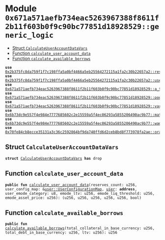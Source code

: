 
<a id="0x671a571aefb734eac5263967388f8611f2b11f603b0f9c90bc77851d18928529_generic_logic"></a>

# Module `0x671a571aefb734eac5263967388f8611f2b11f603b0f9c90bc77851d18928529::generic_logic`



-  [Struct `CalculateUserAccountDataVars`](#0x671a571aefb734eac5263967388f8611f2b11f603b0f9c90bc77851d18928529_generic_logic_CalculateUserAccountDataVars)
-  [Function `calculate_user_account_data`](#0x671a571aefb734eac5263967388f8611f2b11f603b0f9c90bc77851d18928529_generic_logic_calculate_user_account_data)
-  [Function `calculate_available_borrows`](#0x671a571aefb734eac5263967388f8611f2b11f603b0f9c90bc77851d18928529_generic_logic_calculate_available_borrows)


<pre><code><b>use</b> <a href="../aave-config/doc/reserve_config.md#0x2b375fc8da759f1f7c198ffa5a0bf4466a5eb25564272115a1fa2c30b22657a2_reserve">0x2b375fc8da759f1f7c198ffa5a0bf4466a5eb25564272115a1fa2c30b22657a2::reserve</a>;
<b>use</b> <a href="../aave-config/doc/user_config.md#0x2b375fc8da759f1f7c198ffa5a0bf4466a5eb25564272115a1fa2c30b22657a2_user">0x2b375fc8da759f1f7c198ffa5a0bf4466a5eb25564272115a1fa2c30b22657a2::user</a>;
<b>use</b> <a href="a_token_factory.md#0x671a571aefb734eac5263967388f8611f2b11f603b0f9c90bc77851d18928529_a_token_factory">0x671a571aefb734eac5263967388f8611f2b11f603b0f9c90bc77851d18928529::a_token_factory</a>;
<b>use</b> <a href="pool.md#0x671a571aefb734eac5263967388f8611f2b11f603b0f9c90bc77851d18928529_pool">0x671a571aefb734eac5263967388f8611f2b11f603b0f9c90bc77851d18928529::pool</a>;
<b>use</b> <a href="variable_token_factory.md#0x671a571aefb734eac5263967388f8611f2b11f603b0f9c90bc77851d18928529_variable_token_factory">0x671a571aefb734eac5263967388f8611f2b11f603b0f9c90bc77851d18928529::variable_token_factory</a>;
<b>use</b> <a href="../aave-math/doc/math_utils.md#0x6b73dc9e557f4e984e7777685602c2e15559a5f4ec06293a5855206490ac9b77_math_utils">0x6b73dc9e557f4e984e7777685602c2e15559a5f4ec06293a5855206490ac9b77::math_utils</a>;
<b>use</b> <a href="../aave-math/doc/wad_ray_math.md#0x6b73dc9e557f4e984e7777685602c2e15559a5f4ec06293a5855206490ac9b77_wad_ray_math">0x6b73dc9e557f4e984e7777685602c2e15559a5f4ec06293a5855206490ac9b77::wad_ray_math</a>;
<b>use</b> <a href="../aave-mock-oracle/doc/oracle.md#0x70fe84cb8ecce35131a3c36c2592864bf9da740ffd6d2ceb8bd8f773978fa2ae_oracle">0x70fe84cb8ecce35131a3c36c2592864bf9da740ffd6d2ceb8bd8f773978fa2ae::oracle</a>;
</code></pre>



<a id="0x671a571aefb734eac5263967388f8611f2b11f603b0f9c90bc77851d18928529_generic_logic_CalculateUserAccountDataVars"></a>

## Struct `CalculateUserAccountDataVars`



<pre><code><b>struct</b> <a href="generic_logic.md#0x671a571aefb734eac5263967388f8611f2b11f603b0f9c90bc77851d18928529_generic_logic_CalculateUserAccountDataVars">CalculateUserAccountDataVars</a> <b>has</b> drop
</code></pre>



<a id="0x671a571aefb734eac5263967388f8611f2b11f603b0f9c90bc77851d18928529_generic_logic_calculate_user_account_data"></a>

## Function `calculate_user_account_data`



<pre><code><b>public</b> <b>fun</b> <a href="generic_logic.md#0x671a571aefb734eac5263967388f8611f2b11f603b0f9c90bc77851d18928529_generic_logic_calculate_user_account_data">calculate_user_account_data</a>(reserves_count: u256, user_config_map: &<a href="../aave-config/doc/user_config.md#0x2b375fc8da759f1f7c198ffa5a0bf4466a5eb25564272115a1fa2c30b22657a2_user_UserConfigurationMap">user::UserConfigurationMap</a>, <a href="../aave-config/doc/user_config.md#0x2b375fc8da759f1f7c198ffa5a0bf4466a5eb25564272115a1fa2c30b22657a2_user">user</a>: <b>address</b>, user_emode_category: u8, emode_ltv: u256, emode_liq_threshold: u256, emode_asset_price: u256): (u256, u256, u256, u256, u256, bool)
</code></pre>



<a id="0x671a571aefb734eac5263967388f8611f2b11f603b0f9c90bc77851d18928529_generic_logic_calculate_available_borrows"></a>

## Function `calculate_available_borrows`



<pre><code><b>public</b> <b>fun</b> <a href="generic_logic.md#0x671a571aefb734eac5263967388f8611f2b11f603b0f9c90bc77851d18928529_generic_logic_calculate_available_borrows">calculate_available_borrows</a>(total_collateral_in_base_currency: u256, total_debt_in_base_currency: u256, ltv: u256): u256
</code></pre>
